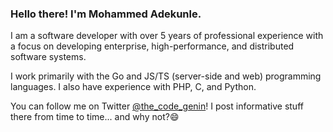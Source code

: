 ### Hello there! I'm Mohammed Adekunle.

I am a software developer with over 5 years of professional experience with a focus on developing enterprise, high-performance, and distributed software systems.

I work primarily with the Go and JS/TS (server-side and web) programming languages. I also have experience with PHP, C, and Python.

You can follow me on Twitter [@the_code_genin](https://twitter.com/the_code_genin)! I post informative stuff there from time to time... and why not?😄
